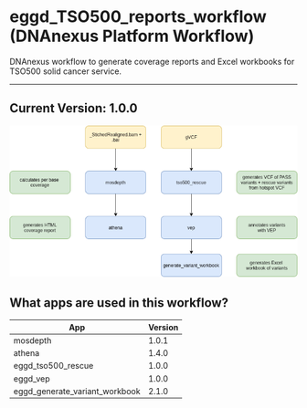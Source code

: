 # eggd_TSO500_reports_workflow (DNAnexus Platform Workflow)

DNAnexus workflow to generate coverage reports and Excel workbooks for TSO500 solid cancer service.

---

## Current Version: 1.0.0


![Image of workflow](images/tso500_reports_workflow.png)

## What apps are used in this workflow?

|  App 	| Version  	|
|---	|---	|
|mosdepth           |1.0.1|
|athena             |1.4.0|
|eggd_tso500_rescue |1.0.0|
|eggd_vep           |1.0.0|
|eggd_generate_variant_workbook |2.1.0|
